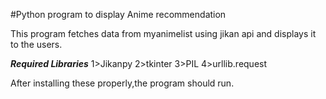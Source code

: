 #Python program to display Anime recommendation 

This program fetches data from myanimelist using jikan api and displays it to the users.

***Required Libraries***
1>Jikanpy
2>tkinter
3>PIL
4>urllib.request

After installing these properly,the program should run.


